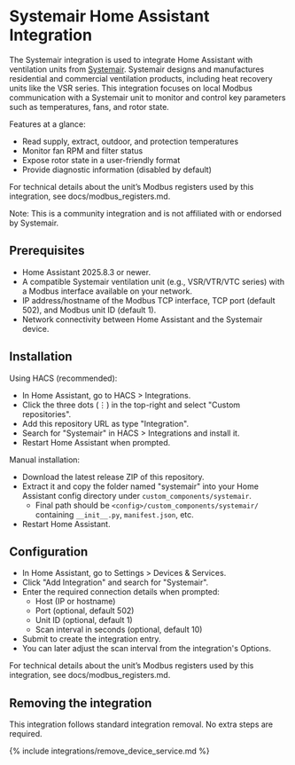 # Systemair Home Assistant Integration

The Systemair integration is used to integrate Home Assistant with ventilation units from [Systemair](https://www.systemair.com). Systemair designs and manufactures residential and commercial ventilation products, including heat recovery units like the VSR series. This integration focuses on local Modbus communication with a Systemair unit to monitor and control key parameters such as temperatures, fans, and rotor state.

Features at a glance:
- Read supply, extract, outdoor, and protection temperatures
- Monitor fan RPM and filter status
- Expose rotor state in a user-friendly format
- Provide diagnostic information (disabled by default)

For technical details about the unit’s Modbus registers used by this integration, see docs/modbus_registers.md.

Note: This is a community integration and is not affiliated with or endorsed by Systemair.

## Prerequisites

- Home Assistant 2025.8.3 or newer.
- A compatible Systemair ventilation unit (e.g., VSR/VTR/VTC series) with a Modbus interface available on your network.
- IP address/hostname of the Modbus TCP interface, TCP port (default 502), and Modbus unit ID (default 1).
- Network connectivity between Home Assistant and the Systemair device.

## Installation

Using HACS (recommended):
- In Home Assistant, go to HACS > Integrations.
- Click the three dots (⋮) in the top-right and select "Custom repositories".
- Add this repository URL as type "Integration".
- Search for "Systemair" in HACS > Integrations and install it.
- Restart Home Assistant when prompted.

Manual installation:
- Download the latest release ZIP of this repository.
- Extract it and copy the folder named "systemair" into your Home Assistant config directory under `custom_components/systemair`.
  - Final path should be `<config>/custom_components/systemair/` containing `__init__.py`, `manifest.json`, etc.
- Restart Home Assistant.

## Configuration

- In Home Assistant, go to Settings > Devices & Services.
- Click "Add Integration" and search for "Systemair".
- Enter the required connection details when prompted:
  - Host (IP or hostname)
  - Port (optional, default 502)
  - Unit ID (optional, default 1)
  - Scan interval in seconds (optional, default 10)
- Submit to create the integration entry.
- You can later adjust the scan interval from the integration's Options.

For technical details about the unit’s Modbus registers used by this integration, see docs/modbus_registers.md.

## Removing the integration

This integration follows standard integration removal. No extra steps are required.

{% include integrations/remove_device_service.md %}
